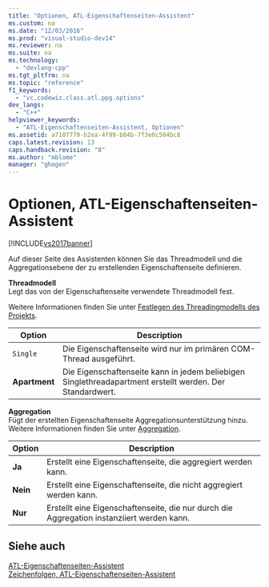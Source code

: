 ```yaml
---
title: "Optionen, ATL-Eigenschaftenseiten-Assistent"
ms.custom: na
ms.date: "12/03/2016"
ms.prod: "visual-studio-dev14"
ms.reviewer: na
ms.suite: na
ms.technology: 
  - "devlang-cpp"
ms.tgt_pltfrm: na
ms.topic: "reference"
f1_keywords: 
  - "vc.codewiz.class.atl.ppg.options"
dev_langs: 
  - "C++"
helpviewer_keywords: 
  - "ATL-Eigenschaftenseiten-Assistent, Optionen"
ms.assetid: a7107779-b2ea-4f99-b84b-7f3e0c504bc8
caps.latest.revision: 13
caps.handback.revision: "8"
ms.author: "mblome"
manager: "ghogen"
---
```

# Optionen, ATL-Eigenschaftenseiten-Assistent
[!INCLUDE[vs2017banner](../../assembler/inline/includes/vs2017banner.md)]

Auf dieser Seite des Assistenten können Sie das Threadmodell und die Aggregationsebene der zu erstellenden Eigenschaftenseite definieren.  
  
 **Threadmodell**  
 Legt das von der Eigenschaftenseite verwendete Threadmodell fest.  
  
 Weitere Informationen finden Sie unter [Festlegen des Threadingmodells des Projekts](../../atl/specifying-the-threading-model-for-a-project-atl.md).  
  
|Option|Description|  
|------------|-----------------|  
|`Single`|Die Eigenschaftenseite wird nur im primären COM\-Thread ausgeführt.|  
|**Apartment**|Die Eigenschaftenseite kann in jedem beliebigen Singlethreadapartment erstellt werden.  Der Standardwert.|  
  
 **Aggregation**  
 Fügt der erstellten Eigenschaftenseite Aggregationsunterstützung hinzu.  Weitere Informationen finden Sie unter [Aggregation](../../atl/aggregation.md).  
  
|Option|Description|  
|------------|-----------------|  
|**Ja**|Erstellt eine Eigenschaftenseite, die aggregiert werden kann.|  
|**Nein**|Erstellt eine Eigenschaftenseite, die nicht aggregiert werden kann.|  
|**Nur**|Erstellt eine Eigenschaftenseite, die nur durch die Aggregation instanziiert werden kann.|  
  
## Siehe auch  
 [ATL\-Eigenschaftenseiten\-Assistent](../../atl/reference/atl-property-page-wizard.md)   
 [Zeichenfolgen, ATL\-Eigenschaftenseiten\-Assistent](../../atl/reference/strings-atl-property-page-wizard.md)
